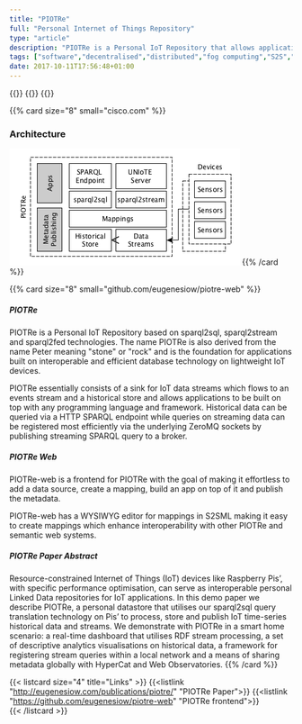 ```yaml
---
title: "PIOTRe"
full: "Personal Internet of Things Repository"
type: "article"
description: "PIOTRe is a Personal IoT Repository that allows applications to be built on interoperable and efficient semantic database technology for deployment on lightweight IoT devices. The name PIOTRe is derived from the name Peter meaning 'stone' or 'rock' and is the foundation for personal IoT device repositories."
tags: ["software","decentralised","distributed","fog computing","S2S","eywa","SPARQL"]
date: 2017-10-11T17:56:48+01:00
---
```


{{<card size="4" small="cisco.com" style="info">}}
{{<description>}}
{{</card>}}

{{% card size="8" small="cisco.com" %}}
### Architecture
<a href="https://github.com/eugenesiow/PIOTRe" target="_blank"><img src="/img/articles/piotre.png" title="PIOTRe Architecture"></a>
{{% /card %}}

{{% card size="8" small="github.com/eugenesiow/piotre-web" %}}
##### PIOTRe
PIOTRe is a Personal IoT Repository based on sparql2sql, sparql2stream and sparql2fed technologies. The name PIOTRe is also derived from the name Peter meaning "stone" or "rock" and is the foundation for applications built on interoperable and efficient database technology on lightweight IoT devices.

PIOTRe essentially consists of a sink for IoT data streams which flows to an events stream and a historical store and allows applications to be built on top with any programming language and framework. Historical data can be queried via a HTTP SPARQL endpoint while queries on streaming data can be registered most efficiently via the underlying ZeroMQ sockets by publishing streaming SPARQL query to a broker.

##### PIOTRe Web
PIOTRe-web is a frontend for PIOTRe with the goal of making it effortless to add a data source, create a mapping, build an app on top of it and publish the metadata.

PIOTRe-web has a WYSIWYG editor for mappings in S2SML making it easy to create mappings which enhance interoperability with other PIOTRe and semantic web systems.

##### PIOTRe Paper Abstract
Resource-constrained Internet of Things (IoT) devices like Raspberry Pis’, with specific performance optimisation, can serve as interoperable personal Linked Data repositories for IoT applications. In this demo paper we describe PIOTRe, a personal datastore that utilises our sparql2sql query translation technology on Pis’ to process, store and publish IoT time-series historical data and streams. We demonstrate with PIOTRe in a smart home scenario: a real-time dashboard that utilises RDF stream processing, a set of descriptive analytics visualisations on historical data, a framework for registering stream queries within a local network and a means of sharing metadata globally with HyperCat and Web Observatories.
{{% /card %}}

{{< listcard size="4" title="Links" >}}
    {{<listlink "http://eugenesiow.com/publications/piotre/" "PIOTRe Paper">}}
    {{<listlink "https://github.com/eugenesiow/piotre-web" "PIOTRe frontend">}}    
{{< /listcard >}}